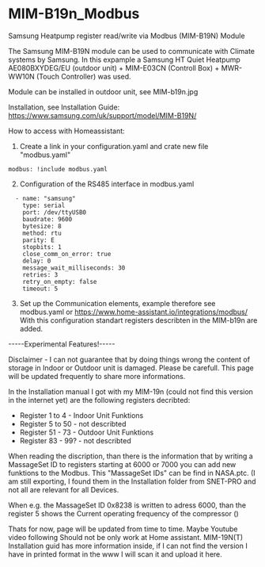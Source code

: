 # MIM-B19n_Modbus
Samsung Heatpump register read/write via Modbus (MIM-B19N) Module

The Samsung MIM-B19N module can be used to communicate with Climate systems by Samsung. In this expample a Samsung HT Quiet Heatpump AE080BXYDEG/EU (outdoor unit) + MIM-E03CN (Controll Box) + MWR-WW10N (Touch Controller) was used.

Module can be installed in outdoor unit, see MIM-b19n.jpg

Installation, see Installation Guide: https://www.samsung.com/uk/support/model/MIM-B19N/

How to access with Homeassistant:
1) Create a link in your configuration.yaml and crate new file "modbus.yaml"
```
modbus: !include modbus.yaml
```
2) Configuration of the RS485 interface in modbus.yaml
```
  - name: "samsung"
    type: serial
    port: /dev/ttyUSB0
    baudrate: 9600
    bytesize: 8
    method: rtu
    parity: E
    stopbits: 1
    close_comm_on_error: true
    delay: 0
    message_wait_milliseconds: 30
    retries: 3
    retry_on_empty: false
    timeout: 5
```
3) Set up the Communication elements, example therefore see modbus.yaml or https://www.home-assistant.io/integrations/modbus/
With this configuration standart registers describten in the MIM-b19n are added.

-----Experimental Features!-----

Disclaimer - I can not guarantee that by doing things wrong the content of storage in Indoor or Outdoor unit is damaged. Please be carefull. This page will be updated frequently to share more informations.

In the Installation manual I got with my MIM-19n (could not find this version in the internet yet) are the following registers decribted:
- Register 1 to 4 - Indoor Unit Funktions
- Register 5 to 50 - not describted
- Register 51 - 73 - Outdoor Unit Funktions
- Register 83 - 99? - not describted

When reading the discription, than there is the information that by writing a MassageSet ID to registers starting at 6000 or 7000 you can add new funktions to the Modbus.
This "MassageSet IDs" can be find in NASA.ptc. (I am still exporting, I found them in the Installation folder from SNET-PRO and not all are relevant for all Devices.

When e.g. the MassageSet ID 0x8238 is written to adress 6000, than the register 5 shows the Current operating frequency of the compressor (<Message ProtocolID ="VAR_out_control_cfreq_comp1" Index="8238">)

Thats for now, page will be updated from time to time.
Maybe Youtube video following
Should not be only work at Home assistant.
MIM-19N(T) Installation guid has more information inside, if I can not find the version I have in printed format in the www I will scan it and upload it here.

